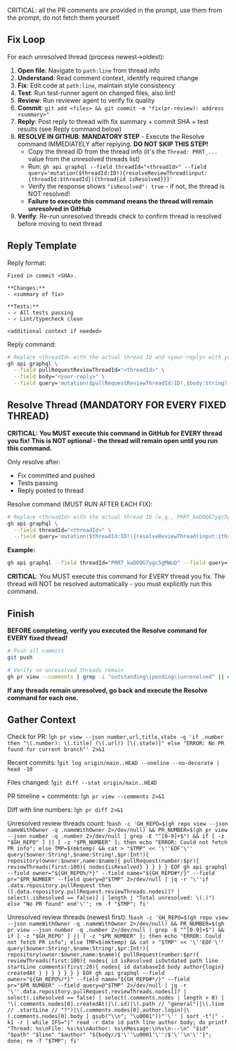 CRITICAL: all the PR comments are provided in the prompt, use them from the prompt, do not fetch them yourself

## Fix Loop

For each unresolved thread (process newest→oldest):

1. **Open file**: Navigate to `path:line` from thread info
2. **Understand**: Read comment context, identify required change
3. **Fix**: Edit code at `path:line`, maintain style consistency
4. **Test**: Run test-runner agent on changed files, also lint!
5. **Review**: Run reviewer agent to verify fix quality
6. **Commit**: `git add <files> && git commit -m "fix(pr-review): address <summary>"`
7. **Reply**: Post reply to thread with fix summary + commit SHA + test results (see Reply command below)
8. **RESOLVE IN GITHUB**: **MANDATORY STEP** - Execute the Resolve command IMMEDIATELY after replying. **DO NOT SKIP THIS STEP!**
   - Copy the thread ID from the thread info (it's the `Thread: PRRT_...` value from the unresolved threads list)
   - Run: `gh api graphql --field threadId="<threadId>" --field query='mutation($threadId:ID!){resolveReviewThread(input:{threadId:$threadId}){thread{id isResolved}}}'`
   - Verify the response shows `"isResolved": true` - if not, the thread is NOT resolved!
   - **Failure to execute this command means the thread will remain unresolved in GitHub**
9. **Verify**: Re-run unresolved threads check to confirm thread is resolved before moving to next thread

## Reply Template

Reply format:
```
Fixed in commit <SHA>.

**Changes:**
- <summary of fix>

**Tests:**
- ✓ All tests passing
- ✓ Lint/typecheck clean

<additional context if needed>
```

Reply command:
```bash
# Replace <threadId> with the actual thread ID and <your-reply> with your reply text
gh api graphql \
  --field pullRequestReviewThreadId="<threadId>" \
  --field body="<your-reply>" \
  --field query='mutation($pullRequestReviewThreadId:ID!,$body:String!){addPullRequestReviewThreadReply(input:{pullRequestReviewThreadId:$pullRequestReviewThreadId,body:$body}){comment{id url}}}'
```

## Resolve Thread (MANDATORY FOR EVERY FIXED THREAD)

**CRITICAL: You MUST execute this command in GitHub for EVERY thread you fix!**
**This is NOT optional - the thread will remain open until you run this command.**

Only resolve after:
- Fix committed and pushed
- Tests passing
- Reply posted to thread

Resolve command (MUST RUN AFTER EACH FIX):
```bash
# Replace <threadId> with the actual thread ID (e.g., PRRT_kwDOQG7ygc5gMWuD)
gh api graphql \
  --field threadId="<threadId>" \
  --field query='mutation($threadId:ID!){resolveReviewThread(input:{threadId:$threadId}){thread{id isResolved}}}'
```

**Example:**
```bash
gh api graphql --field threadId="PRRT_kwDOQG7ygc5gMWuD" --field query='mutation($threadId:ID!){resolveReviewThread(input:{threadId:$threadId}){thread{id isResolved}}}'
```

**CRITICAL**: You MUST execute this command for EVERY thread you fix. The thread will NOT be resolved automatically - you must explicitly run this command.

## Finish

**BEFORE completing, verify you executed the Resolve command for EVERY fixed thread!**

```bash
# Push all commits
git push

# Verify no unresolved threads remain
gh pr view --comments | grep -i "outstanding\|pending\|unresolved" || echo "✓ All threads resolved"
```

**If any threads remain unresolved, go back and execute the Resolve command for each one.**

## Gather Context

Check for PR:
!`gh pr view --json number,url,title,state -q 'if .number then "\(.number): \(.title) (\(.url)) [\(.state)]" else "ERROR: No PR found for current branch"' 2>&1`

Recent commits:
!`git log origin/main..HEAD --oneline --no-decorate | head -10`

Files changed:
!`git diff --stat origin/main..HEAD`

PR timeline + comments:
!`gh pr view --comments 2>&1`

Diff with line numbers:
!`gh pr diff 2>&1`

Unresolved review threads count:
!`bash -c 'GH_REPO=$(gh repo view --json nameWithOwner -q .nameWithOwner 2>/dev/null) && PR_NUMBER=$(gh pr view --json number -q .number 2>/dev/null | grep -E "^[0-9]+$") && if [ -z "$GH_REPO" ] || [ -z "$PR_NUMBER" ]; then echo "ERROR: Could not fetch PR info"; else TMP=$(mktemp) && cat > "$TMP" << '\''EOF'\''
query($owner:String!,$name:String!,$pr:Int!){
  repository(owner:$owner,name:$name){
    pullRequest(number:$pr){
      reviewThreads(first:100){
        nodes{isResolved}
      }
    }
  }
}
EOF
gh api graphql --field owner="${GH_REPO%/*}" --field name="${GH_REPO#*/}" --field pr="$PR_NUMBER" --field query=@"$TMP" 2>/dev/null | jq -r '\''if .data.repository.pullRequest then ([.data.repository.pullRequest.reviewThreads.nodes[]? | select(.isResolved == false)] | length | "Total unresolved: \(.)") else "No PR found" end'\''; rm -f "$TMP"; fi'`

Unresolved review threads (newest first):
!`bash -c 'GH_REPO=$(gh repo view --json nameWithOwner -q .nameWithOwner 2>/dev/null) && PR_NUMBER=$(gh pr view --json number -q .number 2>/dev/null | grep -E "^[0-9]+$") && if [ -z "$GH_REPO" ] || [ -z "$PR_NUMBER" ]; then echo "ERROR: Could not fetch PR info"; else TMP=$(mktemp) && cat > "$TMP" << '\''EOF'\''
query($owner:String!,$name:String!,$pr:Int!){
  repository(owner:$owner,name:$name){
    pullRequest(number:$pr){
      reviewThreads(first:100){
        nodes{
          id
          isResolved
          isOutdated
          path
          line
          startLine
          comments(first:20){
            nodes{
              id
              databaseId
              body
              author{login}
              createdAt
            }
          }
        }
      }
    }
  }
}
EOF
gh api graphql --field owner="${GH_REPO%/*}" --field name="${GH_REPO#*/}" --field pr="$PR_NUMBER" --field query=@"$TMP" 2>/dev/null | jq -r '\''.data.repository.pullRequest.reviewThreads.nodes[]? | select(.isResolved == false) | select(.comments.nodes | length > 0) | "\(.comments.nodes[0].createdAt)|\(.id)|\(.path // "general")|\(.line // .startLine // "?")|\(.comments.nodes[0].author.login)|\(.comments.nodes[0].body | gsub("\\n"; "\u0001"))"'\'' | sort -t"|" -k1 -r | while IFS="|" read -r date id path line author body; do printf "Thread: %s\nFile: %s:%s\nAuthor: %s\nMessage:\n%s\n---\n" "$id" "$path" "$line" "$author" "${body//$'\''\u0001'\''/$'\''\n'\''}"; done; rm -f "$TMP"; fi'`
